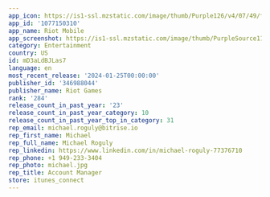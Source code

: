 ```yaml
---
app_icon: https://is1-ssl.mzstatic.com/image/thumb/Purple126/v4/07/49/fb/0749fb31-cc51-79ea-68f9-d130fd4c6594/Prod_AppIcon-0-1x_U007emarketing-0-10-0-sRGB-85-220.png/1024x1024bb.png
app_id: '1077150310'
app_name: Riot Mobile
app_screenshot: https://is1-ssl.mzstatic.com/image/thumb/PurpleSource112/v4/b5/bc/2b/b5bc2bfe-1299-217e-c378-68feea977d58/3c064473-ad61-4d59-9cf1-4be6dbe2a7a3_App_Store_Screen_shot_6_6.5.jpg/2778x1284bb.png
category: Entertainment
country: US
id: mD3aLdBJLas7
language: en
most_recent_release: '2024-01-25T00:00:00'
publisher_id: '346988044'
publisher_name: Riot Games
rank: '284'
release_count_in_past_year: '23'
release_count_in_past_year_category: 10
release_count_in_past_year_top_in_category: 31
rep_email: michael.roguly@bitrise.io
rep_first_name: Michael
rep_full_name: Michael Roguly
rep_linkedin: https://www.linkedin.com/in/michael-roguly-77376710
rep_phone: +1 949-233-3404
rep_photo: michael.jpg
rep_title: Account Manager
store: itunes_connect
---
```

